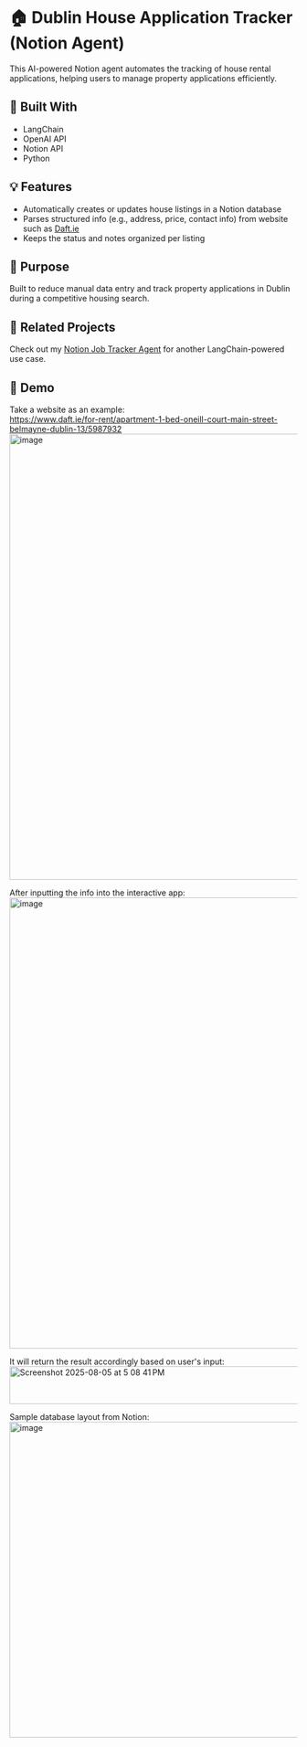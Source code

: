 # 🏠 Dublin House Application Tracker (Notion Agent)

This AI-powered Notion agent automates the tracking of house rental applications, helping users to manage property applications efficiently.

## 🔧 Built With
- LangChain
- OpenAI API
- Notion API
- Python

## 💡 Features
- Automatically creates or updates house listings in a Notion database
- Parses structured info (e.g., address, price, contact info) from website such as [Daft.ie](https://www.daft.ie)
- Keeps the status and notes organized per listing

## 🚀 Purpose
Built to reduce manual data entry and track property applications in Dublin during a competitive housing search.

## 📁 Related Projects
Check out my [Notion Job Tracker Agent](https://github.com/lawrencceee/LangChain_notion_agent) for another LangChain-powered use case.

## 💬 Demo
Take a website as an example:  
https://www.daft.ie/for-rent/apartment-1-bed-oneill-court-main-street-belmayne-dublin-13/5987932
<img width="1046" height="781" alt="image" src="https://github.com/user-attachments/assets/dd98c485-02bf-4d72-80e9-591eadbad19c" />

After inputting the info into the interactive app:
<img width="1516" height="790" alt="image" src="https://github.com/user-attachments/assets/79ced45d-15c0-4d90-bf7b-97601c79e92e" />

It will return the result accordingly based on user's input:
<img width="712" height="66" alt="Screenshot 2025-08-05 at 5 08 41 PM" src="https://github.com/user-attachments/assets/62296e3d-e655-4341-95e3-0a08694f70ce" />

Sample database layout from Notion:
<img width="1199" height="553" alt="image" src="https://github.com/user-attachments/assets/9c92bb09-24ed-4e80-b508-4498df1723e7" />



